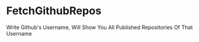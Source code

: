 # FetchGithubRepos
Write Github's Username, Will Show You All Published Repositories Of That Username
